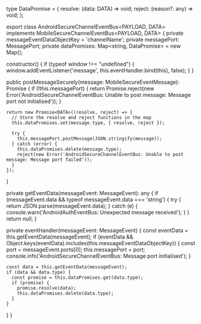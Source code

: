type DataPromise<DATA> = {
  resolve: (data: DATA) => void;
  reject: (reason?: any) => void;
};

export class AndroidSecureChannelEventBus<PAYLOAD, DATA> implements MobileSecureChannelEventBus<PAYLOAD, DATA> {
  private messageEventDataObjectKey = 'channelName';
  private messagePort: MessagePort;
  private dataPromises: Map<string, DataPromise<DATA>> = new Map();

  constructor() {
    if (typeof window !== "undefined") {
      window.addEventListener('message', this.eventHandler.bind(this), false);
    }
  }

  public postMessageSecurely(message: MobileSecureEventMessage<PAYLOAD>): Promise<DATA> {
    if (!this.messagePort) {
      return Promise.reject(new Error('AndroidSecureChannelEventBus: Unable to post message: Message port not initialised'));
    }

    return new Promise<DATA>((resolve, reject) => {
      // Store the resolve and reject functions in the map
      this.dataPromises.set(message.type, { resolve, reject });

      try {
        this.messagePort.postMessage(JSON.stringify(message));
      } catch (error) {
        this.dataPromises.delete(message.type);
        reject(new Error('AndroidSecureChannelEventBus: Unable to post message: Message port failed'));
      }
    });
  }

  private getEventData(messageEvent: MessageEvent): any {
    if (messageEvent.data && typeof messageEvent.data === 'string') {
      try {
        return JSON.parse(messageEvent.data);
      } catch (e) {
        console.warn('AndroidAuthEventBus: Unexpected message received');
      }
    }
    return null;
  }

  private eventHandler(messageEvent: MessageEvent) {
    const eventData = this.getEventData(messageEvent);
    if (eventData && Object.keys(eventData).includes(this.messageEventDataObjectKey)) {
      const port = messageEvent.ports[0];
      this.messagePort = port;
      console.info('AndroidSecureChannelEventBus: Message port initialised');
    }

    const data = this.getEventData(messageEvent);
    if (data && data.type) {
      const promise = this.dataPromises.get(data.type);
      if (promise) {
        promise.resolve(data);
        this.dataPromises.delete(data.type);
      }
    }
  }
}
